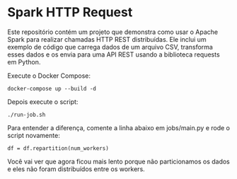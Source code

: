 # Spark HTTP Request

Este repositório contém um projeto que demonstra como usar o Apache Spark para realizar chamadas HTTP REST distribuídas. Ele inclui um exemplo de código que carrega dados de um arquivo CSV, transforma esses dados e os envia para uma API REST usando a biblioteca requests em Python.

Execute o Docker Compose:

```
docker-compose up --build -d
```

Depois execute o script:

```
./run-job.sh
```

Para entender a diferença, comente a linha abaixo em jobs/main.py e rode o script novamente:

```
df = df.repartition(num_workers)
```

Você vai ver que agora ficou mais lento porque não particionamos os dados e eles não foram distribuídos entre os workers.